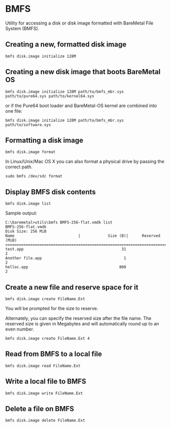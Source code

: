 # BMFS

Utility for accessing a disk or disk image formatted with BareMetal File System (BMFS).


## Creating a new, formatted disk image

    bmfs disk.image initialize 128M


## Creating a new disk image that boots BareMetal OS

    bmfs disk.image initialize 128M path/to/bmfs_mbr.sys path/to/pure64.sys path/to/kernel64.sys

or if the Pure64 boot loader and BareMetal-OS kernel are combined into one file:

    bmfs disk.image initialize 128M path/to/bmfs_mbr.sys path/to/software.sys


## Formatting a disk image

	bmfs disk.image format

In Linux/Unix/Mac OS X you can also format a physical drive by passing the correct path.

	sudo bmfs /dev/sdc format


## Display BMFS disk contents

	bmfs disk.image list

Sample output:

	C:\baremetal>utils\bmfs BMFS-256-flat.vmdk list
	BMFS-256-flat.vmdk
	Disk Size: 256 MiB
	Name                            |            Size (B)|      Reserved (MiB)
	==========================================================================
	test.app                                           31                    2
	Another file.app                                    1                    2
	helloc.app                                        800                    2


## Create a new file and reserve space for it

	bmfs disk.image create FileName.Ext

You will be prompted for the size to reserve.

Alternately, you can specify the reserved size after the file name. The reserved size is given in Megabytes and will automatically round up to an even number.

	bmfs disk.image create FileName.Ext 4


## Read from BMFS to a local file

	bmfs disk.image read FileName.Ext


## Write a local file to BMFS

	bmfs disk.image write FileName.Ext


## Delete a file on BMFS

	bmfs disk.image delete FileName.Ext